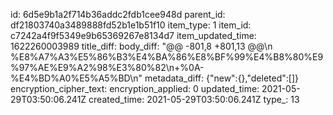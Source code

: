 id: 6d5e9b1a2f714b36addc2fdb1cee948d
parent_id: df21803740a3489888fd52b1e1b51f10
item_type: 1
item_id: c7242a4f9f5349e9b65369267e8134d7
item_updated_time: 1622260003989
title_diff: 
body_diff: "@@ -801,8 +801,13 @@\\n %E8%A7%A3%E5%86%B3%E4%BA%86%E8%BF%99%E4%B8%80%E9%97%AE%E9%A2%98%E3%80%82\\n+%0A- %E4%BD%A0%E5%A5%BD\\n"
metadata_diff: {"new":{},"deleted":[]}
encryption_cipher_text: 
encryption_applied: 0
updated_time: 2021-05-29T03:50:06.241Z
created_time: 2021-05-29T03:50:06.241Z
type_: 13